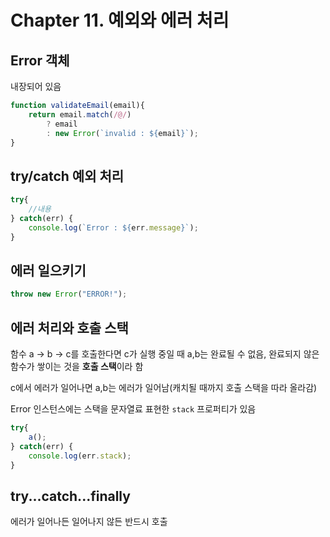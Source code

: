 # Chapter 11. 예외와 에러 처리
## Error 객체
내장되어 있음
```js
function validateEmail(email){
    return email.match(/@/) 
        ? email 
        : new Error(`invalid : ${email}`);
}
```

## try/catch 예외 처리
```js
try{
    //내용
} catch(err) {
    console.log(`Error : ${err.message}`);
}
```

## 에러 일으키기
```js
throw new Error("ERROR!");
```

## 에러 처리와 호출 스택
함수 a -> b -> c를 호출한다면 c가 실행 중일 때 a,b는 완료될 수 없음, 완료되지 않은 함수가 쌓이는 것을 **호출 스택**이라 함   

c에서 에러가 일어나면 a,b는 에러가 일어남(캐치될 때까지 호출 스택을 따라 올라감)

Error 인스턴스에는 스택을 문자열료 표현한 `stack` 프로퍼티가 있음
```js
try{
    a();
} catch(err) {
    console.log(err.stack);
}
```

## try...catch...finally
에러가 일어나든 일어나지 않든 반드시 호출
